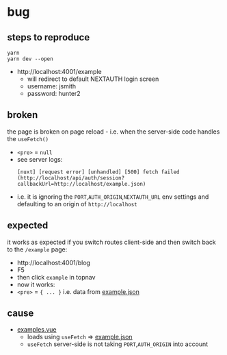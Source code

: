 # bug

## steps to reproduce

```
yarn
yarn dev --open
```

- http://localhost:4001/example
  - will redirect to default NEXTAUTH login screen
  - username: jsmith
  - password: hunter2

## broken

the page is broken on page reload - i.e. when the server-side code handles the `useFetch()`

- `<pre>` = `null`
- see server logs:
  ```log
  [nuxt] [request error] [unhandled] [500] fetch failed (http://localhost/api/auth/session?callbackUrl=http://localhost/example.json)
  ```
- i.e. it is ignoring the `PORT`,`AUTH_ORIGIN`,`NEXTAUTH_URL` env settings and defaulting to an origin of `http://localhost`

## expected

it works as expected if you switch routes client-side and then switch back to the `/example` page:

- http://localhost:4001/blog
- F5
- then click `example` in topnav
- now it works:
- `<pre>` = `{ ... }` i.e. data from [example.json](./public/example.json)

## cause

- [examples.vue](./pages/examples.vue)
  - loads using `useFetch` => [example.json](./public/example.json)
  - `useFetch` server-side is not taking `PORT`,`AUTH_ORIGIN` into account

